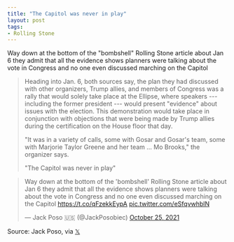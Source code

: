 ```yaml
---
title: "The Capitol was never in play"
layout: post
tags:
- Rolling Stone
---
```


Way down at the bottom of the "bombshell" Rolling Stone article about Jan 6 they admit that all the evidence shows planners were talking about the vote in Congress and no one even discussed marching on the Capitol

> Heading into Jan. 6, both sources say, the plan they had discussed with other organizers, Trump allies, and members of Congress was a rally that would solely take place at the Ellipse, where speakers --- including the former president --- would present "evidence" about issues with the election. This demonstration would take place in conjunction with objections that were being made by Trump allies during the certification on the House floor that day. 
>
> "It was in a variety of calls, some with Gosar and Gosar's team, some with
Marjorie Taylor Greene and her team ... Mo Brooks," the organizer says.
>
> "The Capitol was never in play"

<blockquote class="twitter-tweet"><p lang="en" dir="ltr">Way down at the bottom of the &#39;bombshell&#39; Rolling Stone article about Jan 6 they admit that all the evidence shows planners were talking about the vote in Congress and no one even discussed marching on the Capitol <a href="https://t.co/qFzekkEypA">https://t.co/qFzekkEypA</a> <a href="https://t.co/eSfqvwhblN">pic.twitter.com/eSfqvwhblN</a></p>&mdash; Jack Poso 🇺🇸 (@JackPosobiec) <a href="https://twitter.com/JackPosobiec/status/1452472842398814213?ref_src=twsrc%5Etfw">October 25, 2021</a></blockquote> <script async src="https://platform.twitter.com/widgets.js" charset="utf-8"></script>

Source: Jack Poso, via [𝕏](https://x.com)
